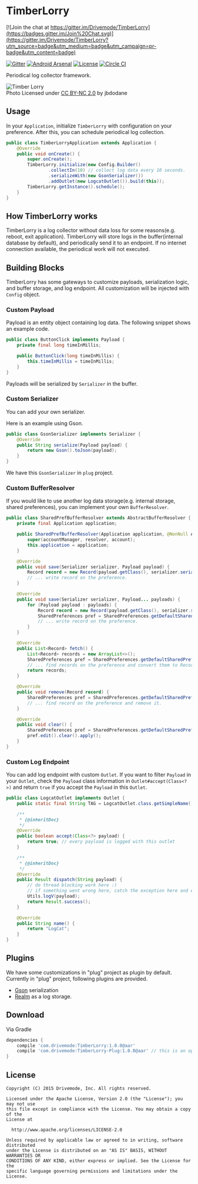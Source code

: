 # TimberLorry

[![Join the chat at https://gitter.im/Drivemode/TimberLorry](https://badges.gitter.im/Join%20Chat.svg)](https://gitter.im/Drivemode/TimberLorry?utm_source=badge&utm_medium=badge&utm_campaign=pr-badge&utm_content=badge)

[![Gitter](http://img.shields.io/badge/Gitter-Join%20Chat-brightgreen.svg?style=flat)](https://gitter.im/Drivemode/TimberLorry?utm_source=badge&utm_medium=badge&utm_campaign=pr-badge&utm_content=badge)
[![Android Arsenal](https://img.shields.io/badge/Android%20Arsenal-TimberLorry-brightgreen.svg?style=flat)](http://android-arsenal.com/details/1/1692)
[![License](http://img.shields.io/badge/License-Apache%202-brightgreen.svg?style=flat)](https://github.com/Drivemode/TimberLorry/blob/master/LICENSE)
[![Circle CI](https://circleci.com/gh/Drivemode/TimberLorry/tree/master.svg?style=shield)](https://circleci.com/gh/Drivemode/TimberLorry/tree/master)

Periodical log collector framework.

![Timber Lorry](https://farm4.staticflickr.com/3746/11950116365_df10a41139_z_d.jpg)  
Photo Licensed under [CC BY-NC 2.0](https://creativecommons.org/licenses/by-nc/2.0/) by jbdodane

## Usage

In your `Application`, initialize `TimberLorry` with configuration on your preference.
After this, you can schedule periodical log collection.

```java
public class TimberLorryApplication extends Application {
    @Override
    public void onCreate() {
        super.onCreate();
        TimberLorry.initialize(new Config.Builder()
                .collectIn(10) // collect log data every 10 seconds.
                .serializeWith(new GsonSerializer())
                .addOutlet(new LogcatOutlet()).build(this));
        TimberLorry.getInstance().schedule();
    }
}
```

## How TimberLorry works

TimberLorry is a log collector without data loss for some reasons(e.g. reboot, exit application).
TimberLorry will store logs in the buffer(internal database by default), and periodically send it to an endpoint.
If no internet connection available, the periodical work will not executed.

## Building Blocks

TimberLorry has some gateways to customize payloads, serialization logic, and buffer storage, and log endpoint.
All customization will be injected with `Config` object.

### Custom Payload

Payload is an entity object containing log data.
The following snippet shows an example code.

```java
public class ButtonClick implements Payload {
    private final long timeInMillis;

    public ButtonClick(long timeInMillis) {
        this.timeInMillis = timeInMillis;
    }
}
```

Payloads will be serialized by `Serializer` in the buffer.

### Custom Serializer

You can add your own serializer.

Here is an example using Gson.

```java
public class GsonSerializer implements Serializer {
    @Override
    public String serialize(Payload payload) {
        return new Gson().toJson(payload);
    }
}
```

We have this `GsonSerializer` in `plug` project.

### Custom BufferResolver

If you would like to use another log data storage(e.g. internal storage, shared preferences), you can
implement your own `BufferResolver`.

```java
public class SharedPrefBufferResolver extends AbstractBufferResolver {
    private final Application application;

    public SharedPrefBufferResolver(Application application, @NonNull AccountManager accountManager, @NonNull ContentResolver resolver, Account account) {
        super(accountManager, resolver, account);
        this.application = application;
    }

    @Override
    public void save(Serializer serializer, Payload payload) {
        Record record = new Record(payload.getClass(), serializer.serialize(payload));
        // ... write record on the preference.
    }

    @Override
    public void save(Serializer serializer, Payload... payloads) {
        for (Payload payload : payloads) {
            Record record = new Record(payload.getClass(), serializer.serialize(payload));
            SharedPreferences pref = SharedPreferences.getDefaultSharedPreferences(application);
            // ... write record on the preference.
        }
    }

    @Override
    public List<Record> fetch() {
        List<Record> records = new ArrayList<>();
        SharedPreferences pref = SharedPreferences.getDefaultSharedPreferences(application);
        // ... find records on the preference and convert them to Record.
        return records;
    }

    @Override
    public void remove(Record record) {
        SharedPreferences pref = SharedPreferences.getDefaultSharedPreferences(application);
        // ... find record on the preference and remove it.
    }

    @Override
    public void clear() {
        SharedPreferences pref = SharedPreferences.getDefaultSharedPreferences(application);
        pref.edit().clear().apply();
    }
}
```

### Custom Log Endpoint

You can add log endpoint with custom `Outlet`.
If you want to filter `Payload` in your `Outlet`, check the `Payload` class information in `Outlet#accept(Class<?>)` and return `true` if you accept the `Payload` in this `Outlet`.

```java
public class LogcatOutlet implements Outlet {
    public static final String TAG = LogcatOutlet.class.getSimpleName();

    /**
     * {@inheritDoc}
     */
    @Override
    public boolean accept(Class<?> payload) {
        return true; // every payload is logged with this outlet
    }

    /**
     * {@inheritDoc}
     */
    @Override
    public Result dispatch(String payload) {
        // do thread blocking work here :)
        // if something went wrong here, catch the exception here and envelope it into Result object to return.
        Utils.logV(payload);
        return Result.success();
    }

    @Override
    public String name() {
        return "LogCat";
    }
}
```

## Plugins

We have some customizations in "plug" project as plugin by default.
Currently in "plug" project, following plugins are provided.

- [Gson](https://code.google.com/p/google-gson/) serialization
- [Realm](https://github.com/realm/realm-java) as a log storage.

## Download

Via Gradle

```groovy
dependencies {
    compile 'com.drivemode:TimberLorry:1.0.0@aar'
    compile 'com.drivemode:TimberLorry-Plug:1.0.0@aar' // this is an optional
}
```

## License

```
Copyright (C) 2015 Drivemode, Inc. All rights reserved.

Licensed under the Apache License, Version 2.0 (the "License"); you may not use
this file except in compliance with the License. You may obtain a copy of the
License at

  http://www.apache.org/licenses/LICENSE-2.0

Unless required by applicable law or agreed to in writing, software distributed
under the License is distributed on an "AS IS" BASIS, WITHOUT WARRANTIES OR
CONDITIONS OF ANY KIND, either express or implied. See the License for the
specific language governing permissions and limitations under the License.
```
